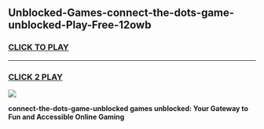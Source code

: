 
## Unblocked-Games-connect-the-dots-game-unblocked-Play-Free-12owb
<h3>
<a href="https://premium76.site?title=connect-the-dots-game-unblocked&ref=21A">CLICK TO PLAY</a></h3>
<hr>

<h3>
<a href="https://premium76.site?title=connect-the-dots-game-unblocked&ref=21A">CLICK 2 PLAY</a>
  
</h3>

<a href="https://premium76.site?title=connect-the-dots-game-unblocked&ref=21A"><img src="https://clearcache.store/games.png"></a>


**connect-the-dots-game-unblocked games unblocked: Your Gateway to Fun and Accessible Online Gaming**

